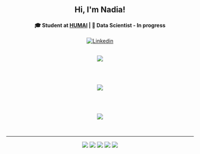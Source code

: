 <h2 align="center"> Hi, I'm Nadia! </h2>

<h4 align="center"> 🎓 Student at <a href="https://ihum.ai" target="_blank">HUMAI</a> | 💾 Data Scientist - In progress </h4> 
    
<div align="center">
    
<a href="https://www.linkedin.com/in/nadia-cerruti/" target="_blank"><img src="https://img.icons8.com/external-tal-revivo-fresh-tal-revivo/28/000000/external-linkedin-in-logo-used-for-professional-networking-logo-fresh-tal-revivo.png" alt="Linkedin" align="center"/></a> 

</div>    
    
</br>
    
<div align="center">
    
<img src="https://wakatime.com/badge/user/2be22f59-0570-4c77-99fd-dc0329a829f3/project/051261a6-a3f1-4ceb-91d7-12d99d688c64.svg?style=for-the-badge">

</br> </br> 
  
<img src="https://github-readme-stats.vercel.app/api?username=nadiacerruti&show_icons=true&theme=radical">

</br> </br> 
  
 
<img src="https://github-readme-stats.vercel.app/api/top-langs/?username=nadiacerruti&layout=compact&theme=radical">

</br><hr>

<img src="https://img.icons8.com/color/48/000000/html-5--v1.png"/>
<img src="https://img.icons8.com/color/48/000000/css3.png"/>
<img src="https://img.icons8.com/color/48/000000/javascript--v1.png"/>
<img src="https://img.icons8.com/color/48/000000/github--v3.png"/>
<img src="https://img.icons8.com/color/48/000000/visual-studio-code-2019.png"/>
  

</div>

    


